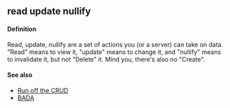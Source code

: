 ## read update nullify

<h4>Definition</h4><p>Read, update, nullify are a set of actions you (or a server) can take on data. &quot;Read&quot; means to view it, &quot;update&quot; means to change it, and &quot;nullify&quot; means to invalidate it, but not &quot;Delete&quot; it. Mind you, there&#39;s also no &quot;Create&quot;.</p><h4>See also</h4><ul><li><a href="run-off-the-crud">Run off the CRUD</a></li><li><a href="BADA">BADA</a></li></ul>

